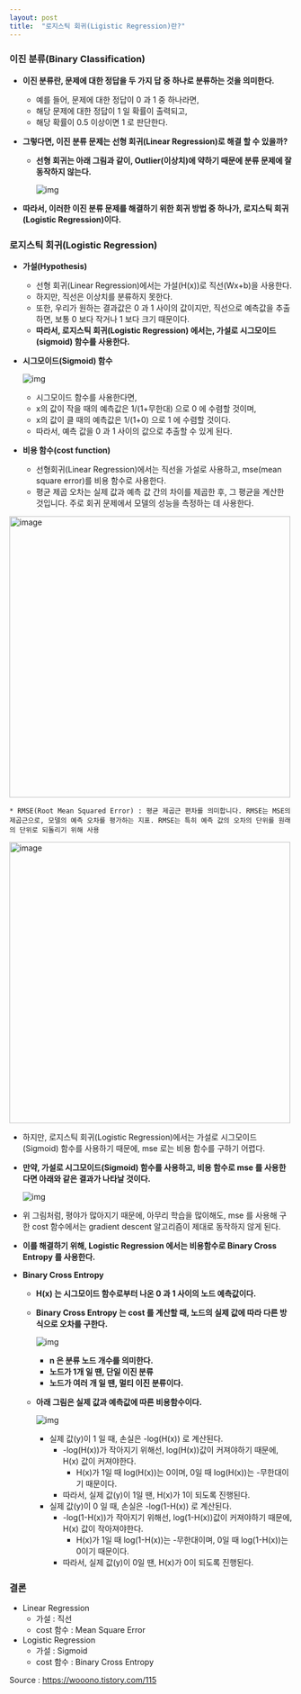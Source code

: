 ```yaml
---
layout: post
title:  "로지스틱 회귀(Ligistic Regression)란?"
---
```



### 이진 분류(Binary Classification)

- **이진 분류란, 문제에 대한 정답을 두 가지 답 중 하나로 분류하는 것을 의미한다.**

  - 예를 들어, 문제에 대한 정답이 0 과 1 중 하나라면,
  - 해당 문제에 대한 정답이 1 일 확률이 출력되고,
  - 해당 확률이 0.5 이상이면 1 로 판단한다.

- **그렇다면, 이진 분류 문제는 선형 회귀(Linear Regression)로 해결 할 수 있을까?**

  - **선형 회귀는 아래 그림과 같이, Outlier(이상치)에 약하기 때문에 분류 문제에 잘 동작하지 않는다.**

    

    ![img](https://blog.kakaocdn.net/dn/sajVc/btrmFNxTX7z/p3PrQD6cRbwotST5GR57Qk/img.png)

    

- **따라서, 이러한 이진 분류 문제를 해결하기 위한 회귀 방법 중 하나가, 로지스틱 회귀(Logistic Regression)이다.**

### 로지스틱 회귀(Logistic Regression)

- **가설(Hypothesis)**

  - 선형 회귀(Linear Regression)에서는 가설(H(x))로 직선(Wx+b)을 사용한다.
  - 하지만, 직선은 이상치를 분류하지 못한다.
  - 또한, 우리가 원하는 결과값은 0 과 1 사이의 값이지만, 직선으로 예측값을 추출하면, 보통 0 보다 작거나 1 보다 크기 때문이다.
  - **따라서, 로지스틱 회귀(Logistic Regression) 에서는, 가설로 시그모이드(sigmoid) 함수를 사용한다.**

- **시그모이드(Sigmoid) 함수**

  

  ![img](https://blog.kakaocdn.net/dn/qlDRK/btrmGg7Qebo/OTzQ5WE2IjulVGD50F4RC0/img.png)

  

  - 시그모이드 함수를 사용한다면,
  - x의 값이 작을 때의 예측값은 1/(1+무한대) 으로 0 에 수렴할 것이며,
  - x의 값이 클 때의 예측값은 1/(1+0) 으로 1 에 수렴할 것이다.
  - 따라서, 예측 값을 0 과 1 사이의 값으로 추출할 수 있게 된다.

- **비용 함수(cost function)**

  - 선형회귀(Linear Regression)에서는 직선을 가설로 사용하고, mse(mean square error)를 비용 함수로 사용한다.
  - 평균 제곱 오차는 실제 값과 예측 값 간의 차이를 제곱한 후, 그 평균을 계산한 것입니다. 주로 회귀 문제에서 모델의 성능을 측정하는 데 사용한다.
    
<img width="500" alt="image" src="https://github.com/leelang7/leelang7.github.io/assets/67309088/af8922f2-6c5f-42cc-9a8a-01a993ac587e">

    * RMSE(Root Mean Squared Error) : 평균 제곱근 편차를 의미합니다. RMSE는 MSE의 제곱근으로, 모델의 예측 오차를 평가하는 지표. RMSE는 특히 예측 값의 오차의 단위를 원래의 단위로 되돌리기 위해 사용

<img width="500" alt="image" src="https://github.com/leelang7/leelang7.github.io/assets/67309088/aba0f435-ce33-49a0-89f1-4e86b51d93be">

  - 하지만, 로지스틱 회귀(Logistic Regression)에서는 가설로 시그모이드(Sigmoid) 함수를 사용하기 때문에, mse 로는 비용 함수를 구하기 어렵다.

  - **만약, 가설로 시그모이드(Sigmoid) 함수를 사용하고, 비용 함수로 mse 를 사용한다면 아래와 같은 결과가 나타날 것이다.**

    

    ![img](https://blog.kakaocdn.net/dn/vH3aD/btrmALnXY8r/AXGot9tvzxyhJ1UfisBWuK/img.png)

    

  - 위 그림처럼, 평야가 많아지기 때문에, 아무리 학습을 많이해도, mse 를 사용해 구한 cost 함수에서는 gradient descent 알고리즘이 제대로 동작하지 않게 된다.

  - **이를 해결하기 위해, Logistic Regression 에서는 비용함수로 Binary Cross Entropy 를 사용한다.**

- **Binary Cross Entropy**

  - **H(x) 는 시그모이드 함수로부터 나온 0 과 1 사이의 노드 예측값이다.**

  - **Binary Cross Entropy 는 cost 를 계산할 때, 노드의 실제 값에 따라 다른 방식으로 오차를 구한다.**

    

    ![img](https://blog.kakaocdn.net/dn/cnpFl8/btrmCOq3Vta/MgkJKWpWWA9GfDwDu62pv0/img.png)

    

    - **n 은 분류 노드 개수를 의미한다.**
    - **노드가 1개 일 땐, 단일 이진 분류**
    - **노드가 여러 개 일 땐, 멀티 이진 분류이다.**

  - **아래 그림은 실제 값과 예측값에 따른 비용함수이다.**

    

    ![img](https://blog.kakaocdn.net/dn/bj5PtG/btrmxiUc47u/KKPiRs1LhBGVKV4AHFjZq1/img.png)

    

    - 실제 값(y)이 1 일 때, 손실은 -log(H(x)) 로 계산된다.
      - -log(H(x))가 작아지기 위해선, log(H(x))값이 커져야하기 때문에, H(x) 값이 커져야한다.
        - H(x)가 1일 때 log(H(x))는 0이며, 0일 때 log(H(x))는 -무한대이기 때문이다.
      - 따라서, 실제 값(y)이 1일 땐, H(x)가 1이 되도록 진행된다.
    - 실제 값(y)이 0 일 때, 손실은 -log(1-H(x)) 로 계산된다.
      - -log(1-H(x))가 작아지기 위해선, log(1-H(x))값이 커져야하기 때문에, H(x) 값이 작아져야한다.
        - H(x)가 1일 때 log(1-H(x))는 -무한대이며, 0일 때 log(1-H(x))는 0이기 때문이다.
      - 따라서, 실제 값(y)이 0일 땐, H(x)가 0이 되도록 진행된다.

### 결론

- Linear Regression
  - 가설 : 직선
  - cost 함수 : Mean Square Error
- Logistic Regression
  - 가설 : Sigmoid
  - cost 함수 : Binary Cross Entropy

Source : https://wooono.tistory.com/115

